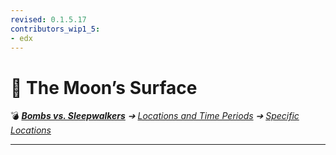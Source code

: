 ```yaml
---
revised: 0.1.5.17
contributors_wip1_5:
- edx
---
```


# 📄 The Moon’s Surface

💣 ***[Bombs vs. Sleepwalkers][home]** ➔ [Locations and Time Periods][locations] ➔ [Specific Locations][specific]*

****

[home]: /README.md
[locations]: /locations/readme.md
[specific]: /locations/specific/readme.md
